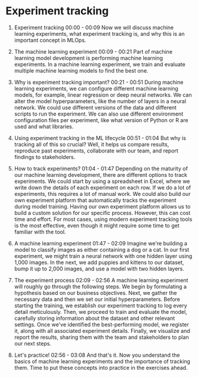 # Experiment tracking

1. Experiment tracking
00:00 - 00:09
Now we will discuss machine learning experiments, what experiment tracking is, and why this is an important concept in MLOps.

2. The machine learning experiment
00:09 - 00:21
Part of machine learning model development is performing machine learning experiments. In a machine learning experiment, we train and evaluate multiple machine learning models to find the best one.

3. Why is experiment tracking important?
00:21 - 00:51
During machine learning experiments, we can configure different machine learning models, for example, linear regression or deep neural networks. We can alter the model hyperparameters, like the number of layers in a neural network. We could use different versions of the data and different scripts to run the experiment. We can also use different environment configuration files per experiment, like what version of Python or R are used and what libraries.

4. Using experiment tracking in the ML lifecycle
00:51 - 01:04
But why is tracking all of this so crucial? Well, it helps us compare results, reproduce past experiments, collaborate with our team, and report findings to stakeholders.

5. How to track experiments?
01:04 - 01:47
Depending on the maturity of our machine learning development, there are different options to track experiments. We could start by using a spreadsheet in Excel, where we write down the details of each experiment on each row. If we do a lot of experiments, this requires a lot of manual work. We could also build our own experiment platform that automatically tracks the experiment during model training. Having our own experiment platform allows us to build a custom solution for our specific process. However, this can cost time and effort. For most cases, using modern experiment tracking tools is the most effective, even though it might require some time to get familiar with the tool.

6. A machine learning experiment
01:47 - 02:09
Imagine we're building a model to classify images as either containing a dog or a cat. In our first experiment, we might train a neural network with one hidden layer using 1,000 images. In the next, we add puppies and kittens to our dataset, bump it up to 2,000 images, and use a model with two hidden layers.

7. The experiment process
02:09 - 02:56
A machine learning experiment will roughly go through the following steps. We begin by formulating a hypothesis based on our business objectives. Next, we gather the necessary data and then we set our initial hyperparameters. Before starting the training, we establish our experiment tracking to log every detail meticulously. Then, we proceed to train and evaluate the model, carefully storing information about the dataset and other relevant settings. Once we've identified the best-performing model, we register it, along with all associated experiment details. Finally, we visualize and report the results, sharing them with the team and stakeholders to plan our next steps.

8. Let's practice!
02:56 - 03:08
And that's it. Now you understand the basics of machine learning experiments and the importance of tracking them. Time to put these concepts into practice in the exercises ahead.